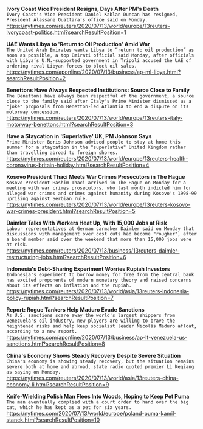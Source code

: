 **Ivory Coast Vice President Resigns, Days After PM's Death**\
`Ivory Coast's Vice President Daniel Kablan Duncan has resigned, President Alassane Ouattara's office said on Monday. `\
https://nytimes.com/reuters/2020/07/13/world/europe/13reuters-ivorycoast-politics.html?searchResultPosition=1

**UAE Wants Libya to 'Return to Oil Production' Amid War**\
`The United Arab Emirates wants Libya to “return to oil production” as soon as possible, a top Emirati official said Monday, after officials with Libya’s U.N.-supported government in Tripoli accused the UAE of ordering rival Libyan forces to block oil sales.`\
https://nytimes.com/aponline/2020/07/13/business/ap-ml-libya.html?searchResultPosition=2

**Benettons Have Always Respected Institutions: Source Close to Family**\
`The Benettons have always been respectful of the government, a source close to the family said after Italy's Prime Minister dismissed as a "joke" proposals from Benetton-led Atlantia to end a dispute on its motorway concession.`\
https://nytimes.com/reuters/2020/07/13/world/europe/13reuters-italy-motorway-benettons.html?searchResultPosition=3

**Have a Staycation in 'Superlative' UK, PM Johnson Says**\
`Prime Minister Boris Johnson advised people to stay at home this summer for a staycation in the "superlative" United Kingdom rather than travelling abroad to foreign shores.`\
https://nytimes.com/reuters/2020/07/13/world/europe/13reuters-health-coronavirus-britain-holiday.html?searchResultPosition=4

**Kosovo President Thaci Meets War Crimes Prosecutors in The Hague**\
`Kosovo President Hashim Thaci arrived in The Hague on Monday for a meeting with war crimes prosecutors, who last month indicted him for alleged war crimes and crimes against humanity during Kosovo's 1998-99 uprising against Serbian rule.`\
https://nytimes.com/reuters/2020/07/13/world/europe/13reuters-kosovo-war-crimes-president.html?searchResultPosition=5

**Daimler Talks With Workers Heat Up, With 15,000 Jobs at Risk**\
`Labour representatives at German carmaker Daimler said on Monday that discussions with management over cost cuts had become "rougher", after a board member said over the weekend that more than 15,000 jobs were at risk.`\
https://nytimes.com/reuters/2020/07/13/business/13reuters-daimler-restructuring-jobs.html?searchResultPosition=6

**Indonesia's Debt-Sharing Experiment Worries Rupiah Investors**\
`Indonesia's experiment to borrow money for free from the central bank has excited proponents of modern monetary theory and raised concerns about its effects on inflation and the rupiah.  `\
https://nytimes.com/reuters/2020/07/13/world/asia/13reuters-indonesia-policy-rupiah.html?searchResultPosition=7

**Report: Rogue Tankers Help Maduro Evade Sanctions**\
`As U.S. sanctions scare away the world's largest shippers from Venezuela's oil industry, new players are willing to brave the heightened risks and help keep socialist leader Nicolás Maduro afloat, according to a new report.`\
https://nytimes.com/aponline/2020/07/13/business/ap-lt-venezuela-us-sanctions.html?searchResultPosition=8

**China's Economy Shows Steady Recovery Despite Severe Situation**\
`China's economy is showing steady recovery, but the situation remains severe both at home and abroad, state radio quoted premier Li Keqiang as saying on Monday.`\
https://nytimes.com/reuters/2020/07/13/world/asia/13reuters-china-economy-li.html?searchResultPosition=9

**Knife-Wielding Polish Man Flees Into Woods, Hoping to Keep Pet Puma**\
`The man eventually complied with a court order to hand over the big cat, which he has kept as a pet for six years.`\
https://nytimes.com/2020/07/13/world/europe/poland-puma-kamil-stanek.html?searchResultPosition=10


